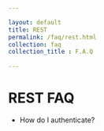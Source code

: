 ```yaml
---

layout: default
title: REST
permalink: /faq/rest.html
collection: faq
collection_title : F.A.Q
  
---
```


# REST FAQ

* How do I authenticate?
